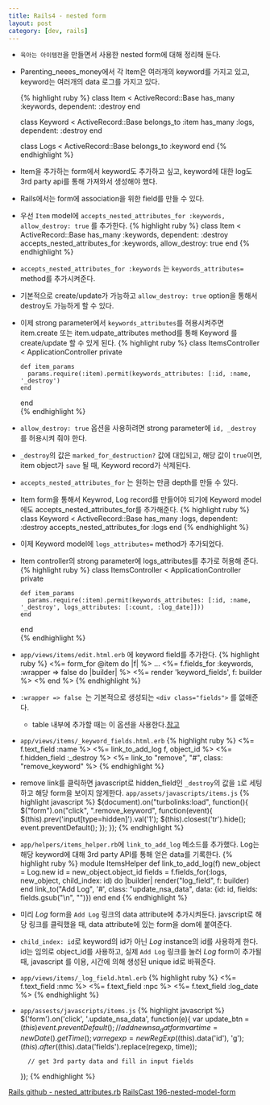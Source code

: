```yaml
---
title: Rails4 - nested form
layout: post
category: [dev, rails]
--- 
```


- `육아는 아이템전`을 만들면서 사용한 nested form에 대해 정리해 둔다.
- Parenting_neees_money에서 각 Item은 여러개의 keyword를 가지고 있고, keyword는 여러개의 data 로그를 가지고 있다.

    {% highlight ruby %}
    class Item < ActiveRecord::Base
        has_many :keywords, dependent: :destroy
    end

    class Keyword < ActiveRecord::Base
        belongs_to :item
        has_many :logs, dependent: :destroy
    end

    class Logs < ActiveRecord::Base
        belongs_to :keyword
    end
    {% endhighlight %}

- Item을 추가하는 form에서 keyword도 추가하고 싶고, keyword에 대한 log도 3rd party api를 통해 가져와서 생성해야 했다.
- Rails에서는 form에 association을 위한 field를 만들 수 있다.
- 우선 `Item` model에 `accepts_nested_attributes_for :keywords, allow_destroy: true` 를 추가한다.
    {% highlight ruby %}
    class Item < ActiveRecord::Base
        has_many :keywords, dependent: :destroy
        accepts_nested_attributes_for :keywords, allow_destroy: true
    end
    {% endhighlight %}
- `accepts_nested_attributes_for :keywords` 는 `keywords_attributes=` method를 추가시켜준다.
- 기본적으로 create/update가 가능하고 `allow_destroy: true` option을 통해서 destroy도 가능하게 할 수 있다.
- 이제 strong parameter에서 `keywords_attributes`를 허용시켜주면 item.create 또는 item.udpate_attributes method를 통해 Keyword 를 create/update 할 수 있게 된다.
    {% highlight ruby %}
    class ItemsController < ApplicationController
    private

      def item_params
        params.require(:item).permit(keywords_attributes: [:id, :name, '_destroy')
      end
    end    
    {% endhighlight %}
- `allow_destroy: true` 옵션을 사용하려면 strong parameter에 `id, _destroy` 를 허용시켜 줘야 한다.
- `_destroy`의 값은 `marked_for_destruction?` 값에 대입되고, 해당 값이 `true`이면, item object가 `save` 될 때, Keyword record가 삭제된다.
- `accepts_nested_attributes_for` 는 원하는 만큼 depth를 만들 수 있다.
- Item form을 통해서 Keywrod, Log record를 만들어야 되기에 Keyword model에도 accepts_nested_attributes_for를 추가해준다.
    {% highlight ruby %}
    class Keyword < ActiveRecord::Base
        has_many :logs, dependent: :destroy
        accepts_nested_attributes_for :logs
    end
    {% endhighlight %}
- 이제 Keyword model에 `logs_attributes=` method가 추가되었다.
- Item controller의 strong parameter에 logs_attributes를 추가로 허용해 준다.
    {% highlight ruby %}
    class ItemsController < ApplicationController
      private

      def item_params
        params.require(:item).permit(keywords_attributes: [:id, :name, '_destroy', logs_attributes: [:count, :log_date]]))
      end
    end        
    {% endhighlight %}
- `app/views/items/edit.html.erb` 에 keyword field를 추가한다.
    {% highlight ruby %}
    <%= form_for @item do |f| %>
    ...
    <%= f.fields_for :keywords, :wrapper => false do |builder| %>
      <%= render 'keyword_fields', f: builder %>
    <% end %>
    {% endhighlight %}
- `:wrapper => false `는 기본적으로 생성되는 `<div class="fields">` 를 없애준다.
    - table 내부에 추가할 때는 이 옵션을 사용한다.[참고][nested_form]
- `app/views/items/_keyword_fields.html.erb`
    {% highlight ruby %}
    <%= f.text_field :name %>
    <%= link_to_add_log f, object_id %>
    <%= f.hidden_field :_destroy %>
    <%= link_to "remove", "#", class: "remove_keyword" %>
    {% endhighlight %}
- remove link를 클릭하면 javascript로 hidden_field인 `_destroy`의 값을 `1`로 세팅하고 해당 form을 보이지 않게한다. `app/assets/javascripts/items.js`
    {% highlight javascript %}
    $(document).on("turbolinks:load", function(){
        $("form").on("click", ".remove_keyword", function(event){
            $(this).prev('input[type=hidden]').val('1');
            $(this).closest('tr').hide();
            event.preventDefault();
        });
    });
    {% endhighlight %}
- `app/helpers/items_helper.rb`에 `link_to_add_log` 메소드를 추가했다. Log는 해당 keyword에 대해 3rd party API를 통해 얻은 data를 기록한다.
    {% highlight ruby %}
    module ItemsHelper
      def link_to_add_log(f)
        new_object = Log.new
        id = new_object.object_id
        fields = f.fields_for(:logs, new_object, child_index: id) do |builder|
            render("log_field", f: builder)
        end
        link_to("Add Log", '#', class: "update_nsa_data", data: {id: id, fields: fields.gsub("\n", "")})
      end
    end
    {% endhighlight %}
- 미리 _Log_ form을 `Add Log` 링크의 data attribute에 추가시켜둔다. javscript로 해당 링크를 클릭했을 때, data attribute에 있는 form을 dom에 붙여준다.
- `child_index: id`로 keyword의 id가 아닌 _Log_ instance의 id를 사용하게 한다. id는 임의로 object_id를 사용하고, 실제 `Add Log` 링크를 눌러 _Log_ form이 추가될 때, javascript 를 이용, 시간에 의해 생성된 unique id로 바꿔준다.
- `app/views/items/_log_field.html.erb`
    {% highlight ruby %}
    <%= f.text_field :nmc %>
    <%= f.text_field :npc %>
    <%= f.text_field :log_date %>
    {% endhighlight %}
- `app/assests/javascripts/items.js`
    {% highlight javascript %}
    $('form').on('click', '.update_nsa_data', function(e){
        var update_btn = $(this)
        event.preventDefault();
        // add new nsa_dat form
        var time = new Date().getTime();
        var regexp = new RegExp($(this).data('id'), 'g');
        $(this).after($(this).data('fields').replace(regexp, time));

        // get 3rd party data and fill in input fields
    });
    {% endhighlight %}

[Rails github - nested_attributes.rb](https://github.com/rails/rails/blob/master/activerecord/lib/active_record/nested_attributes.rb)
[RailsCast 196-nested-model-form](http://railscasts.com/episodes/196-nested-model-form-revised?view=asciicast)

[nested_form]: https://github.com/ryanb/nested_form/wiki/How-To:-Render-nested-fields-inside-a-table
